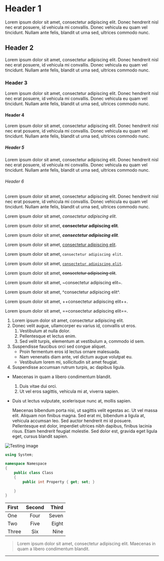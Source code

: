 ﻿---
Title: Markdown
CodeTask: /resources/00_content_sample/10_markdown.csharp.csx
---

# Header 1

Lorem ipsum dolor sit amet, consectetur adipiscing elit. Donec hendrerit nisl nec erat posuere, id vehicula mi convallis. Donec vehicula eu quam vel tincidunt. Nullam ante felis, blandit ut urna sed, ultrices commodo nunc.

## Header 2

Lorem ipsum dolor sit amet, consectetur adipiscing elit. Donec hendrerit nisl nec erat posuere, id vehicula mi convallis. Donec vehicula eu quam vel tincidunt. Nullam ante felis, blandit ut urna sed, ultrices commodo nunc.

### Header 3

Lorem ipsum dolor sit amet, consectetur adipiscing elit. Donec hendrerit nisl nec erat posuere, id vehicula mi convallis. Donec vehicula eu quam vel tincidunt. Nullam ante felis, blandit ut urna sed, ultrices commodo nunc.

#### Header 4

Lorem ipsum dolor sit amet, consectetur adipiscing elit. Donec hendrerit nisl nec erat posuere, id vehicula mi convallis. Donec vehicula eu quam vel tincidunt. Nullam ante felis, blandit ut urna sed, ultrices commodo nunc.

##### Header 5

Lorem ipsum dolor sit amet, consectetur adipiscing elit. Donec hendrerit nisl nec erat posuere, id vehicula mi convallis. Donec vehicula eu quam vel tincidunt. Nullam ante felis, blandit ut urna sed, ultrices commodo nunc.

###### Header 6

Lorem ipsum dolor sit amet, consectetur adipiscing elit. Donec hendrerit nisl nec erat posuere, id vehicula mi convallis. Donec vehicula eu quam vel tincidunt. Nullam ante felis, blandit ut urna sed, ultrices commodo nunc.

Lorem ipsum dolor sit amet, _consectetur adipiscing elit_.

Lorem ipsum dolor sit amet, __consectetur adipiscing elit__.

Lorem ipsum dolor sit amet, ___consectetur adipiscing elit___.

Lorem ipsum dolor sit amet, [consectetur adipiscing elit][link].

Lorem ipsum dolor sit amet, `consectetur adipiscing elit`.

Lorem ipsum dolor sit amet, [`consectetur adipiscing elit`][link].

Lorem ipsum dolor sit amet, ~~consectetur adipiscing elit~~.

Lorem ipsum dolor sit amet, ~consectetur adipiscing elit~.

Lorem ipsum dolor sit amet, ^consectetur adipiscing elit^.

Lorem ipsum dolor sit amet, ++consectetur adipiscing elit++.

Lorem ipsum dolor sit amet, ==consectetur adipiscing elit==.

1. Lorem ipsum dolor sit amet, consectetur adipiscing elit.
2. Donec velit augue, ullamcorper eu varius id, convallis ut eros.
	1. Vestibulum at nulla dolor.
	2. Pellentesque et lectus enim.
	3. Sed velit turpis, elementum at vestibulum a, commodo id sem.
3. Suspendisse faucibus orci sed congue aliquet.
	- Proin fermentum eros id lectus ornare malesuada.
	- Nam venenatis diam ante, vel dictum augue volutpat eu.
	- Vestibulum lorem mi, sollicitudin sit amet feugiat.
4. Suspendisse accumsan rutrum turpis, ac dapibus ligula.

- Maecenas in quam a libero condimentum blandit.
	1. Duis vitae dui orci.
	2. Ut vel eros sagittis, vehicula mi at, viverra sapien.
- Duis ut lectus vulputate, scelerisque nunc at, mollis sapien.

	Maecenas bibendum porta nisi, ut sagittis velit egestas ac. Ut vel massa elit. Aliquam non finibus magna. Sed erat mi, bibendum a ligula at, vehicula accumsan leo. Sed auctor hendrerit mi id posuere. Pellentesque est dolor, imperdiet ultrices nibh dapibus, finibus lacinia risus. Etiam hendrerit feugiat molestie. Sed dolor est, gravida eget ligula eget, cursus blandit sapien.

![Testing image](/images/Illustrations/coffee-image.svg)

```csharp
using System;

namespace Namespace
{
    public class Class
    {
        public int Property { get; set; }
        
    }
}
```

|First | Second | Third |
|:-----|:------:|------:|
|One   | Four   | Seven |
|Two   | Five   | Eight |
|Three | Six    | Nine  |

> Lorem ipsum dolor sit amet, consectetur adipiscing elit.
> Maecenas in quam a libero condimentum blandit. 

---

[link]: https://example.com